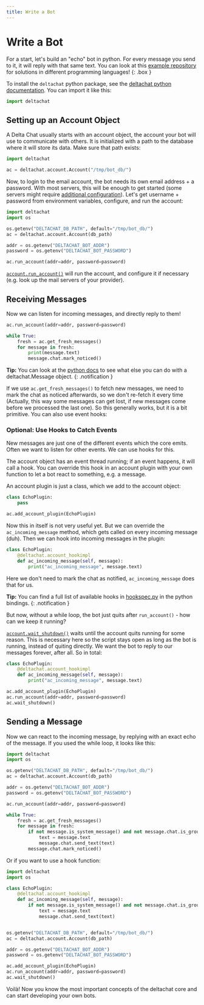 ```yaml
---
title: Write a Bot
---
```


# Write a Bot

For a start, let's build an "echo" bot in python. For every message you send to it, it will reply with that same text.
You can look at this [example repository](https://github.com/deltachat-bot/echo) for solutions in different programming languages!
{: .box }

To install the `deltachat` python package, see the [deltachat python
documentation](https://py.delta.chat/install.html). You can import it like
this:

```python
import deltachat
```

## Setting up an Account Object

A Delta Chat usually starts with an account object, the account your bot will
use to communicate with others. It is initialized with a path to the database
where it will store its data. Make sure that path exists:

```python
import deltachat

ac = deltachat.account.Account("/tmp/bot_db/")
```

Now, to login to the email account, the bot needs its own email address + a
password. With most servers, this will be enough to get started (some servers
might require [additional configuration](https://providers.delta.chat)). Let's
get username + password from environment variables, configure, and run the
account:

```python
import deltachat
import os

os.getenv("DELTACHAT_DB_PATH", default="/tmp/bot_db/")
ac = deltachat.account.Account(db_path)

addr = os.getenv("DELTACHAT_BOT_ADDR")
password = os.getenv("DELTACHAT_BOT_PASSWORD")

ac.run_account(addr=addr, password=password)
```

[`account.run_account()`](https://py.delta.chat/api.html#deltachat.account.Account.run_account)
will run the account, and configure it if necessary (e.g. look up the mail
servers of your provider).

## Receiving Messages

Now we can listen for incoming messages, and directly reply to them!

```python
ac.run_account(addr=addr, password=password)

while True:
    fresh = ac.get_fresh_messages()
    for message in fresh:
        print(message.text)
        message.chat.mark_noticed()
```

**Tip:** You can look at the [python
docs](https://py.delta.chat/api.html#deltachat.message.Message) to see what
else you can do with a deltachat.Message object.
{: .notification }

If we use `ac.get_fresh_messages()` to fetch new messages, we need to mark the
chat as noticed afterwards, so we don't re-fetch it every time (Actually, this
way some messages can get lost, if new messages come before we processed the
last one). So this generally works, but it is a bit primitive. You can also use
event hooks:

### Optional: Use Hooks to Catch Events

New messages are just one of the different events which the core emits. Often
we want to listen for other events. We can use hooks for this.

The account object has an event thread running; if an event happens, it will
call a hook. You can override this hook in an account plugin with your own
function to let a bot react to something, e.g. a message.

An account plugin is just a class, which we add to the account object:

```python
class EchoPlugin:
    pass

ac.add_account_plugin(EchoPlugin)
```

Now this in itself is not very useful yet. But we can override the
`ac_incoming_message` method, which gets called on every incoming message
(duh). Then we can hook into incoming messages in the plugin:

```python
class EchoPlugin:
    @deltachat.account_hookimpl
    def ac_incoming_message(self, message):
        print("ac_incoming_message", message.text)
```

Here we don't need to mark the chat as notified, `ac_incoming_message` does
that for us.

**Tip:** You can find a full list of available hooks in
[hookspec.py](https://github.com/deltachat/deltachat-core-rust/blob/master/python/src/deltachat/hookspec.py)
in the python bindings.
{: .notification }

But now, without a while loop, the bot just quits after `run_account()` - how
can we keep it running?

[`account.wait_shutdown()`](https://py.delta.chat/api.html#deltachat.account.Account.wait_shutdown)
waits until the account quits running for some reason. This is necessary here
so the script stays open as long as the bot is running, instead of quiting
directly. We want the bot to reply to our messages forever, after all. So in
total:

```python
class EchoPlugin:
    @deltachat.account_hookimpl
    def ac_incoming_message(self, message):
        print("ac_incoming_message", message.text)

ac.add_account_plugin(EchoPlugin)
ac.run_account(addr=addr, password=password)
ac.wait_shutdown()
```

## Sending a Message

Now we can react to the incoming message, by replying with an exact echo of the
message. If you used the while loop, it looks like this:

```python
import deltachat
import os

os.getenv("DELTACHAT_DB_PATH", default="/tmp/bot_db/")
ac = deltachat.account.Account(db_path)

addr = os.getenv("DELTACHAT_BOT_ADDR")
password = os.getenv("DELTACHAT_BOT_PASSWORD")

ac.run_account(addr=addr, password=password)

while True:
    fresh = ac.get_fresh_messages()
    for message in fresh:
        if not message.is_system_message() and not message.chat.is_group():
            text = message.text
            message.chat.send_text(text)
        message.chat.mark_noticed()
```

Or if you want to use a hook function:

```python
import deltachat
import os

class EchoPlugin:
    @deltachat.account_hookimpl
    def ac_incoming_message(self, message):
        if not message.is_system_message() and not message.chat.is_group():
            text = message.text
            message.chat.send_text(text)


os.getenv("DELTACHAT_DB_PATH", default="/tmp/bot_db/")
ac = deltachat.account.Account(db_path)

addr = os.getenv("DELTACHAT_BOT_ADDR")
password = os.getenv("DELTACHAT_BOT_PASSWORD")

ac.add_account_plugin(EchoPlugin)
ac.run_account(addr=addr, password=password)
ac.wait_shutdown()
```

Voilà! Now you know the most important concepts of the deltachat core and can
start developing your own bots.

